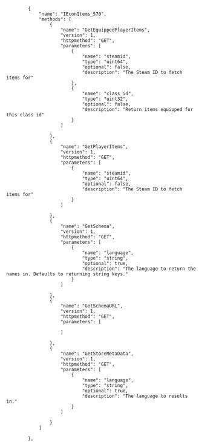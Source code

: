 			{
				"name": "IEconItems_570",
				"methods": [
					{
						"name": "GetEquippedPlayerItems",
						"version": 1,
						"httpmethod": "GET",
						"parameters": [
							{
								"name": "steamid",
								"type": "uint64",
								"optional": false,
								"description": "The Steam ID to fetch items for"
							},
							{
								"name": "class_id",
								"type": "uint32",
								"optional": false,
								"description": "Return items equipped for this class id"
							}
						]
						
					},
					{
						"name": "GetPlayerItems",
						"version": 1,
						"httpmethod": "GET",
						"parameters": [
							{
								"name": "steamid",
								"type": "uint64",
								"optional": false,
								"description": "The Steam ID to fetch items for"
							}
						]
						
					},
					{
						"name": "GetSchema",
						"version": 1,
						"httpmethod": "GET",
						"parameters": [
							{
								"name": "language",
								"type": "string",
								"optional": true,
								"description": "The language to return the names in. Defaults to returning string keys."
							}
						]
						
					},
					{
						"name": "GetSchemaURL",
						"version": 1,
						"httpmethod": "GET",
						"parameters": [

						]
						
					},
					{
						"name": "GetStoreMetaData",
						"version": 1,
						"httpmethod": "GET",
						"parameters": [
							{
								"name": "language",
								"type": "string",
								"optional": true,
								"description": "The language to results in."
							}
						]
						
					}
				]
				
			},